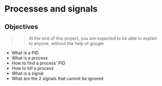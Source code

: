 # Processes and signals

## Objectives

> > At the end of this project, you are expected to be able to explain to anyone,
> > without the help of google

* What is a PID
* What is a process
* How to find a process’ PID
* How to kill a process
* What is a signal
* What are the 2 signals that cannot be ignored

